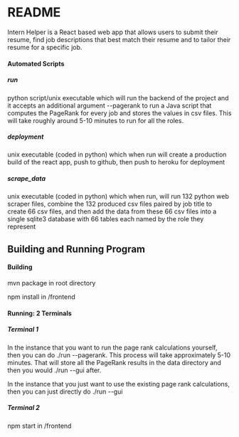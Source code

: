# README
Intern Helper is a React based web app that allows users to submit their resume, find job descriptions that best match their resume and to tailor their resume for a specific job.

#### Automated Scripts
##### run
python script/unix executable which will run the backend of the project and it accepts an
additional argument --pagerank to run a Java script that computes the PageRank
for every job and stores the values in csv files. This will take roughly around 5-10 minutes
to run for all the roles.

##### deployment
unix executable (coded in python) which when run will create a production build of the
react app, push to github, then push to heroku for deployment

##### scrape_data
unix executable (coded in python) which when run, will run 132 python web scraper files,
combine the 132 produced csv files paired by job title to create 66 csv files, and then
add the data from these 66 csv files into a single sqlite3 database with 66 tables
each named by the role they represent

## Building and Running Program
#### Building
mvn package in root directory

npm install in /frontend

#### Running: 2 Terminals
##### Terminal 1
In the instance that you want to run the page rank calculations yourself, then you can do ./run --pagerank.
This process will take approximately 5-10 minutes. That will store all the PageRank results in the data directory
and then you would  ./run --gui after.

In the instance that you just want to use the existing page rank calculations, then you can just directly do
./run --gui

##### Terminal 2
npm start in /frontend
